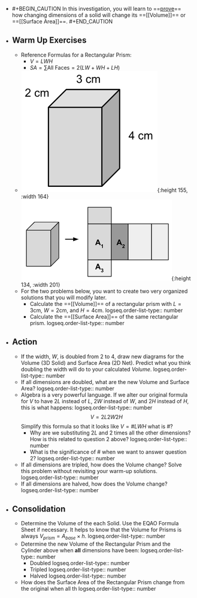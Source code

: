 - #+BEGIN_CAUTION
  In this investigation, you will learn to ==[prove]([[proof]])== how changing dimensions of a solid will change its ==[[Volume]]== or ==[[Surface Area]]==.
  #+END_CAUTION
- ## Warm Up Exercises
	- Reference Formulas for a Rectangular Prism:
		- $V=LWH$
		- $SA = \sum \text{All Faces} = 2(LW+WH+LH)$
	- ![image.png](../assets/image_1748742851912_0.png){:height 155, :width 164} ![image.png](../assets/image_1748742872033_0.png){:height 134, :width 201}
	- For the two problems below, you want to create two very organized solutions that you will modify later.
		- Calculate the ==[[Volume]]== of a rectangular prism with $L=3$cm, $W=2$cm, and $H=4$cm.
		  logseq.order-list-type:: number
		- Calculate the ==[[Surface Area]]== of the same rectangular prism.
		  logseq.order-list-type:: number
- ## Action
	- If the width, $W$, is doubled from $2$ to $4$, draw new diagrams for the Volume (3D Solid) and Surface Area (2D Net). Predict what you think doubling the width will do to your calculated *Volume*.
	  logseq.order-list-type:: number
	- If all dimensions are doubled, what are the new Volume and Surface Area?
	  logseq.order-list-type:: number
	- Algebra is a very powerful language. If we alter our original formula for $V$ to have $2L$ instead of $L$, $2W$ instead of $W$, and $2H$ instead of $H$, this is what happens:
	  logseq.order-list-type:: number
	  $$V=2L2W2H$$
	  Simplify this formula so that it looks like $V=\#LWH$ what is $\#$?
		- Why are we substituting $2L$ and 2 times all the other dimensions? How is this related to question 2 above?
		  logseq.order-list-type:: number
		- What is the significance of $\#$ when we want to answer question 2?
		  logseq.order-list-type:: number
	- If all dimensions are tripled, how does the Volume change? Solve this problem without revisiting your warm-up solutions.
	  logseq.order-list-type:: number
	- If all dimensions are halved, how does the Volume change?
	  logseq.order-list-type:: number
- ## Consolidation
	- Determine the Volume of the each Solid. Use the EQAO Formula Sheet if necessary. It helps to know that the Volume for Prisms is always $V_{prism}=A_{base}\times h$.
	  logseq.order-list-type:: number
	- Determine the new Volume of the Rectangular Prism and the Cylinder above when **all** dimensions have been:
	  logseq.order-list-type:: number
		- Doubled
		  logseq.order-list-type:: number
		- Tripled
		  logseq.order-list-type:: number
		- Halved
		  logseq.order-list-type:: number
	- How does the Surface Area of the Rectangular Prism change from the original when all th
	  logseq.order-list-type:: number